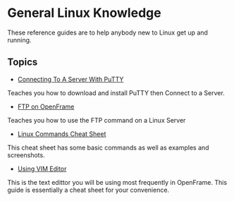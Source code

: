 # General Linux Knowledge

These reference guides are to help anybody new to Linux get up and running.

## Topics

- [Connecting To A Server With PuTTY](./Connect_To_Server_With_PuTTY/Connecting_To_A_Server_With_PuTTY.md "Connecting To A Server With PuTTY")

Teaches you how to download and install PuTTY then Connect to a Server.

- [FTP on OpenFrame](./FTP_on_OpenFrame/FTP_on_OpenFrame.md "How to FTP on OpenFrame")

Teaches you how to use the FTP command on a Linux Server

- [Linux Commands Cheat Sheet](./Linux_Commands_Cheat_Sheet/Linux_Commands_Cheat_Sheet.md "Linux Commands Cheat Sheet")

This cheat sheet has some basic commands as well as examples and screenshots.

- [Using VIM Editor](./Using_VIM_Editor/Using_Vim_Editor.md "How to use VIM")

This is the text edittor you will be using most frequently in OpenFrame. This guide is essentially a cheat sheet for your convenience.